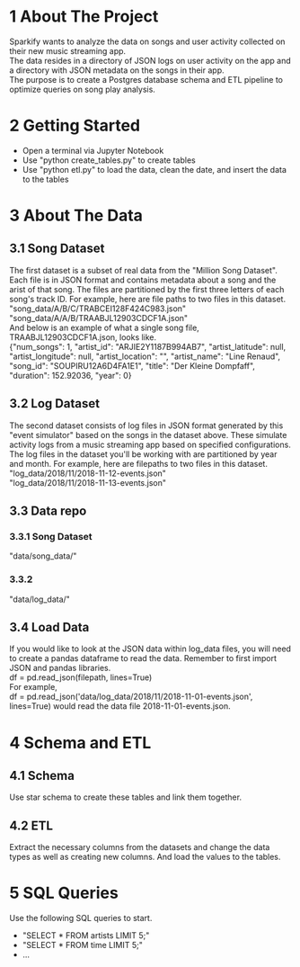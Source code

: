 # 1 About The Project #  
Sparkify wants to analyze the data on songs and user activity collected on their new music streaming app.  
The data resides in a directory of JSON logs on user activity on the app and a directory with JSON metadata on the songs in their app.  
The purpose is to create a Postgres database schema and ETL pipeline to optimize queries on song play analysis.  

# 2 Getting Started #  
- Open a terminal via Jupyter Notebook  
- Use "python create_tables.py" to create tables  
- Use "python etl.py" to load the data, clean the date, and insert the data to the tables  

# 3 About The Data #  
## 3.1 Song Dataset ##  
The first dataset is a subset of real data from the "Million Song Dataset". Each file is in JSON format and contains metadata about a song and the arist of that song. The files are partitioned by the first three letters of each song's track ID. For example, here are file paths to two files in this dataset.  
"song_data/A/B/C/TRABCEI128F424C983.json"  
"song_data/A/A/B/TRAABJL12903CDCF1A.json"  
And below is an example of what a single song file, TRAABJL12903CDCF1A.json, looks like.  
{"num_songs": 1, "artist_id": "ARJIE2Y1187B994AB7", "artist_latitude": null, "artist_longitude": null, "artist_location": "", "artist_name": "Line Renaud", "song_id": "SOUPIRU12A6D4FA1E1", "title": "Der Kleine Dompfaff", "duration": 152.92036, "year": 0}   

## 3.2 Log Dataset ##  
The second dataset consists of log files in JSON format generated by this "event simulator" based on the songs in the dataset above. These simulate activity logs from a music streaming app based on specified configurations.  
The log files in the dataset you'll be working with are partitioned by year and month. For example, here are filepaths to two files in this dataset.  
"log_data/2018/11/2018-11-12-events.json"  
"log_data/2018/11/2018-11-13-events.json"  

## 3.3 Data repo ##  
### 3.3.1 Song Dataset ### 
"data/song_data/"  
### 3.3.2 ### 
"data/log_data/"

## 3.4 Load Data ##  
If you would like to look at the JSON data within log_data files, you will need to create a pandas dataframe to read the data. Remember to first import JSON and pandas libraries.  
df = pd.read_json(filepath, lines=True)  
For example,   
df = pd.read_json('data/log_data/2018/11/2018-11-01-events.json', lines=True) would read the data file 2018-11-01-events.json.  

# 4 Schema and ETL #  
## 4.1 Schema ##  
Use star schema to create these tables and link them together.  
## 4.2 ETL ##  
Extract the necessary columns from the datasets and change the data types as well as creating new columns. And load the values to the tables.  

# 5 SQL Queries #
Use the following SQL queries to start.
- "SELECT * FROM artists LIMIT 5;"  
- "SELECT * FROM time LIMIT 5;"  
- ...
